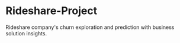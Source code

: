 # Rideshare-Project
Rideshare company's churn exploration and prediction with business solution insights.
